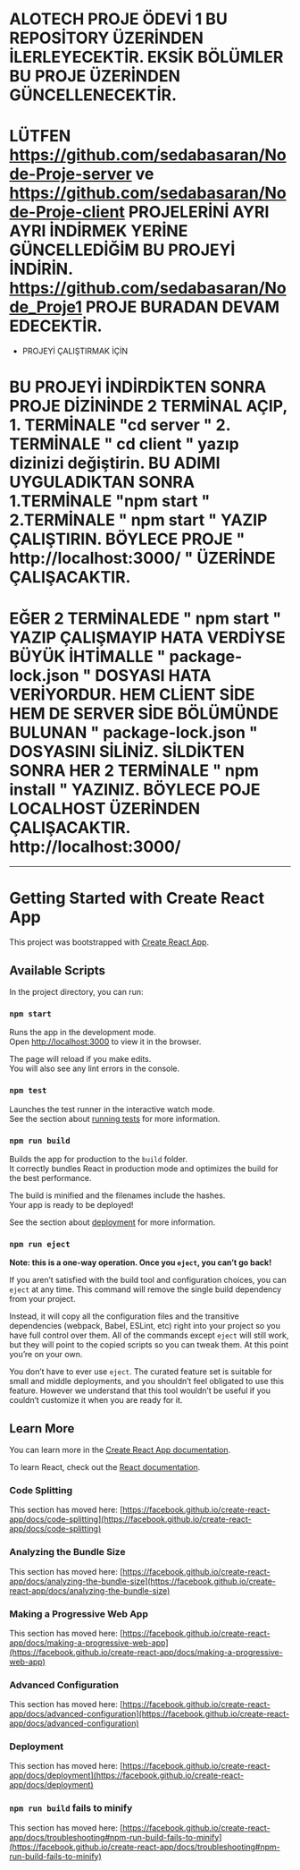 # ALOTECH PROJE ÖDEVİ 1  BU REPOSİTORY ÜZERİNDEN İLERLEYECEKTİR. EKSİK BÖLÜMLER BU PROJE ÜZERİNDEN GÜNCELLENECEKTİR.


# LÜTFEN https://github.com/sedabasaran/Node-Proje-server ve https://github.com/sedabasaran/Node-Proje-client  PROJELERİNİ AYRI AYRI İNDİRMEK YERİNE GÜNCELLEDİĞİM BU PROJEYİ İNDİRİN.  https://github.com/sedabasaran/Node_Proje1   PROJE BURADAN DEVAM EDECEKTİR.

* PROJEYİ ÇALIŞTIRMAK İÇİN

# BU PROJEYİ İNDİRDİKTEN SONRA PROJE DİZİNİNDE 2 TERMİNAL AÇIP, 1. TERMİNALE "cd server " 2. TERMİNALE " cd client " yazıp dizinizi değiştirin. BU ADIMI UYGULADIKTAN SONRA 1.TERMİNALE "npm start " 2.TERMİNALE " npm start " YAZIP ÇALIŞTIRIN. BÖYLECE PROJE " http://localhost:3000/ " ÜZERİNDE ÇALIŞACAKTIR.  


# EĞER 2 TERMİNALEDE " npm start " YAZIP ÇALIŞMAYIP HATA VERDİYSE BÜYÜK İHTİMALLE " package-lock.json " DOSYASI HATA VERİYORDUR. HEM CLİENT SİDE HEM DE SERVER SİDE BÖLÜMÜNDE BULUNAN  " package-lock.json " DOSYASINI SİLİNİZ. SİLDİKTEN SONRA HER 2 TERMİNALE  " npm install " YAZINIZ. BÖYLECE POJE LOCALHOST ÜZERİNDEN ÇALIŞACAKTIR.  http://localhost:3000/ 

--------------------------------------------------------------------------------------------------------------------------------------------------------------------




# Getting Started with Create React App

This project was bootstrapped with [Create React App](https://github.com/facebook/create-react-app).

## Available Scripts

In the project directory, you can run:

### `npm start`

Runs the app in the development mode.\
Open [http://localhost:3000](http://localhost:3000) to view it in the browser.

The page will reload if you make edits.\
You will also see any lint errors in the console.

### `npm test`

Launches the test runner in the interactive watch mode.\
See the section about [running tests](https://facebook.github.io/create-react-app/docs/running-tests) for more information.

### `npm run build`

Builds the app for production to the `build` folder.\
It correctly bundles React in production mode and optimizes the build for the best performance.

The build is minified and the filenames include the hashes.\
Your app is ready to be deployed!

See the section about [deployment](https://facebook.github.io/create-react-app/docs/deployment) for more information.

### `npm run eject`

**Note: this is a one-way operation. Once you `eject`, you can’t go back!**

If you aren’t satisfied with the build tool and configuration choices, you can `eject` at any time. This command will remove the single build dependency from your project.

Instead, it will copy all the configuration files and the transitive dependencies (webpack, Babel, ESLint, etc) right into your project so you have full control over them. All of the commands except `eject` will still work, but they will point to the copied scripts so you can tweak them. At this point you’re on your own.

You don’t have to ever use `eject`. The curated feature set is suitable for small and middle deployments, and you shouldn’t feel obligated to use this feature. However we understand that this tool wouldn’t be useful if you couldn’t customize it when you are ready for it.

## Learn More

You can learn more in the [Create React App documentation](https://facebook.github.io/create-react-app/docs/getting-started).

To learn React, check out the [React documentation](https://reactjs.org/).

### Code Splitting

This section has moved here: [https://facebook.github.io/create-react-app/docs/code-splitting](https://facebook.github.io/create-react-app/docs/code-splitting)

### Analyzing the Bundle Size

This section has moved here: [https://facebook.github.io/create-react-app/docs/analyzing-the-bundle-size](https://facebook.github.io/create-react-app/docs/analyzing-the-bundle-size)

### Making a Progressive Web App

This section has moved here: [https://facebook.github.io/create-react-app/docs/making-a-progressive-web-app](https://facebook.github.io/create-react-app/docs/making-a-progressive-web-app)

### Advanced Configuration

This section has moved here: [https://facebook.github.io/create-react-app/docs/advanced-configuration](https://facebook.github.io/create-react-app/docs/advanced-configuration)

### Deployment

This section has moved here: [https://facebook.github.io/create-react-app/docs/deployment](https://facebook.github.io/create-react-app/docs/deployment)

### `npm run build` fails to minify

This section has moved here: [https://facebook.github.io/create-react-app/docs/troubleshooting#npm-run-build-fails-to-minify](https://facebook.github.io/create-react-app/docs/troubleshooting#npm-run-build-fails-to-minify)





 
